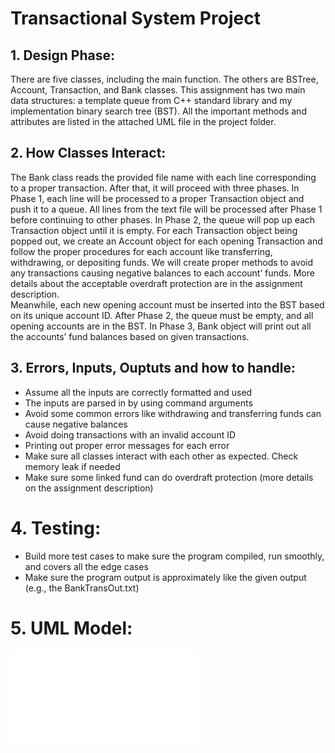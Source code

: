 # Transactional System Project

## 1. Design Phase:
There are five classes, including the main function. The others are BSTree, Account, Transaction, and Bank classes. This assignment has two main data structures: a template queue from C++ standard library and my implementation binary search tree (BST). All the important methods and attributes are listed in the attached UML file in the project folder.
## 2. How Classes Interact:
  The Bank class reads the provided file name with each line corresponding to a proper transaction. After that, it will proceed with three phases. In Phase 1, each line will be processed to a proper Transaction object and push it to a queue. All lines from the text file will be processed after Phase 1 before continuing to other phases. In Phase 2, the queue will pop up each Transaction object until it is empty. For each 
Transaction object being popped out, we create an Account object for each opening Transaction and follow the proper procedures for each account like transferring, withdrawing, or depositing funds. We will create proper methods to avoid any transactions causing negative balances to each account’ funds. More details about the acceptable overdraft protection are in the assignment description.  
  Meanwhile, each new opening account must be inserted into the BST based on its unique account ID. After Phase 2, the queue must be empty, and all opening accounts are in the BST. In Phase 3, Bank object will print out all the accounts’ fund balances based on given transactions.  
## 3. Errors, Inputs, Ouptuts and how to handle: 
* Assume all the inputs are correctly formatted and used 
* The inputs are parsed in by using command arguments
*	Avoid some common errors like withdrawing and transferring funds can cause negative balances 
*	Avoid doing transactions with an invalid account ID 
*	Printing out proper error messages for each error 
*	Make sure all classes interact with each other as expected. Check memory leak if needed 
*	Make sure some linked fund can do overdraft protection (more details on the assignment description) 
# 4. Testing: 
*	Build more test cases to make sure the program compiled, run smoothly, and covers all the edge cases 
*	Make sure the program output is approximately like the given output (e.g., the BankTransOut.txt) 
# 5. UML Model:
![UML Model](/UML.pdf)

